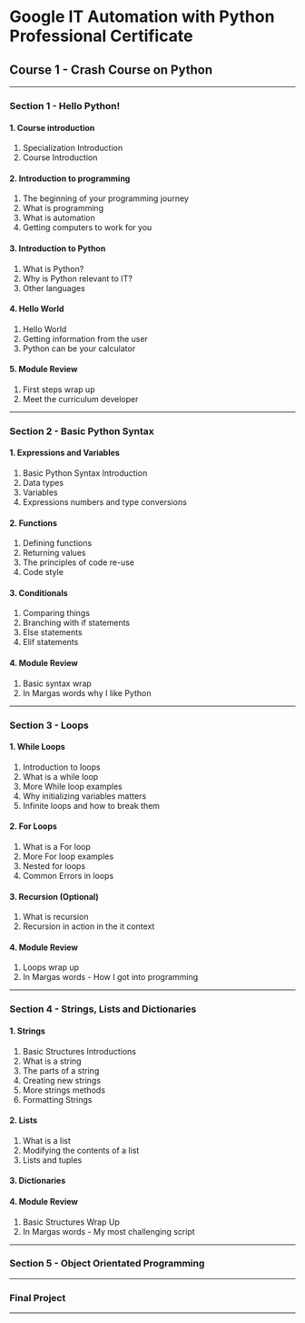 # Google IT Automation with Python Professional Certificate
## Course 1 - Crash Course on Python 

---

### Section 1 - Hello Python!

#### 1. Course introduction
01. Specialization Introduction
02. Course Introduction 

#### 2. Introduction to programming
01. The beginning of your programming journey
02. What is programming
03. What is automation
04. Getting computers to work for you

#### 3. Introduction to Python 
01. What is Python?
02. Why is Python relevant to IT?
03. Other languages

#### 4. Hello World 
01. Hello World
02. Getting information from the user
03. Python can be your calculator

#### 5. Module Review
01. First steps wrap up
02. Meet the curriculum developer

---

### Section 2 - Basic Python Syntax

#### 1. Expressions and Variables 
01. Basic Python Syntax Introduction
02. Data types
03. Variables
04. Expressions numbers and type conversions

#### 2. Functions 
01. Defining functions
02. Returning values
03. The principles of code re-use
04. Code style

#### 3. Conditionals
01. Comparing things
02. Branching with if statements
03. Else statements
04. Elif statements

#### 4. Module Review
01. Basic syntax wrap
02. In Margas words why I like Python

---

### Section 3 - Loops 

#### 1. While Loops 
01. Introduction to loops
02. What is a while loop
03. More While loop examples
04. Why initializing variables matters
05. Infinite loops and how to break them

#### 2. For Loops 
01. What is a For loop
02. More For loop examples
03. Nested for loops
04. Common Errors in loops

#### 3. Recursion (Optional)
01. What is recursion
02. Recursion in action in the it context

#### 4. Module Review 
01. Loops wrap up
02. In Margas words - How I got into programming

---

### Section 4 - Strings, Lists and Dictionaries

#### 1. Strings
01. Basic Structures Introductions
02. What is a string
03. The parts of a string
04. Creating new strings
05. More strings methods
06. Formatting Strings

#### 2. Lists 
01. What is a list
02. Modifying the contents of a list
03. Lists and tuples


#### 3. Dictionaries 


#### 4. Module Review 
01. Basic Structures Wrap Up
02. In Margas words - My most challenging script

---

### Section 5 - Object Orientated Programming 

---

### Final Project

---
